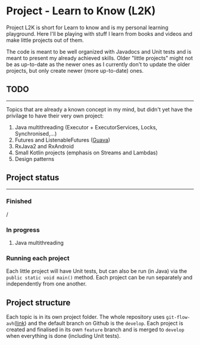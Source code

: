 # Project - Learn to Know (L2K)

Project L2K is short for Learn to know and is my personal learning playground. 
Here I'll be playing with stuff I learn from books and videos and make little projects out of them.

The code is meant to be well organized with Javadocs and Unit tests and is meant to present my already achieved skills.
Older "little projects" might not be as up-to-date as the newer ones as I currently don't to update the older projects, but only create newer (more up-to-date) ones. 

## TODO
***
Topics that are already a known concept in my mind, but didn't yet have the privilage to have their very own project:
1) Java multithreading (Executor + ExecutorServices, Locks, Synchronised,...)
2) Futures and ListenableFutures ([Guava](https://github.com/google/guava))
3) RxJava2 and RxAndroid
4) Small Kotlin projects (emphasis on Streams and Lambdas)
5) Design patterns


## Project status
***
### Finished
/
### In progress
1) Java multithreading
### Running each project
Each little project will have Unit tests, but can also be run (in Java) via the `public static void main()` method.
Each project can be run separately and independently from one another.

## Project structure
Each topic is in its own project folder. The whole repository uses `git-flow-avh`([link](https://github.com/petervanderdoes/gitflow-avh)) and the default branch on Github is the `develop`.
Each project is created and finalised in its own `feature` branch and is merged to `develop` when everything is done (including Unit tests).